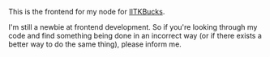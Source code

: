 This is the frontend for my node for [IITKBucks](https://github.com/dryairship/IITKBucks). 

I'm still a newbie at frontend development. So if you're looking through my code and find something being done in an incorrect way (or if there exists a better way to do the same thing), please inform me.
